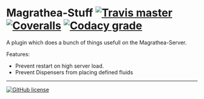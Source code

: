 # Magrathea-Stuff [![Travis master](https://img.shields.io/travis/Poeschl/Magrathea-Stuff/master.svg?maxAge=3600)](https://travis-ci.org/Poeschl/Magrathea-Stuff) [![Coveralls](https://img.shields.io/coveralls/Poeschl/Magrathea-Stuff/master.svg?maxAge=3600)](https://coveralls.io/github/Poeschl/Magrathea-Stuff?branch=master) [![Codacy grade](https://img.shields.io/codacy/grade/7063d2ccb53e48c1aff33acb3172cfba/master.svg?maxAge=3600)](https://www.codacy.com/app/poeschl/Magrathea-Stuff/dashboard)
A plugin which does a bunch of things usefull on the Magrathea-Server.

Features:
* Prevent restart on high server load.
* Prevent Dispensers from placing defined fluids

---

[![GitHub license](https://img.shields.io/badge/license-MIT-blue.svg)](https://raw.githubusercontent.com/Poeschl/Magrathea-Stuff/master/LICENSE)
